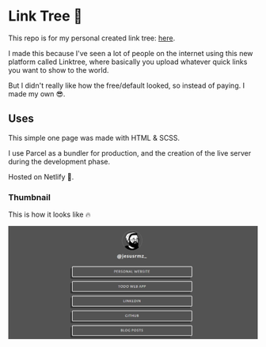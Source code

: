 # Link Tree 🌳

This repo is for my personal created link tree: <a href="https://linktrr.jesusrmz.com/">here</a>.

I made this because I've seen a lot of people on the internet using this new platform called Linktree, where basically you upload whatever quick links you want to show to the world.

But I didn't really like how the free/default looked, so instead of paying. I made my own 😎.

## Uses

This simple one page was made with HTML & SCSS.

I use Parcel as a bundler for production, and the creation of the live server during the development phase.

Hosted on Netlify 💚.

### Thumbnail

This is how it looks like 🔥

<img src="src/img/thumbnail.PNG" alt="Web page thumbnail">
